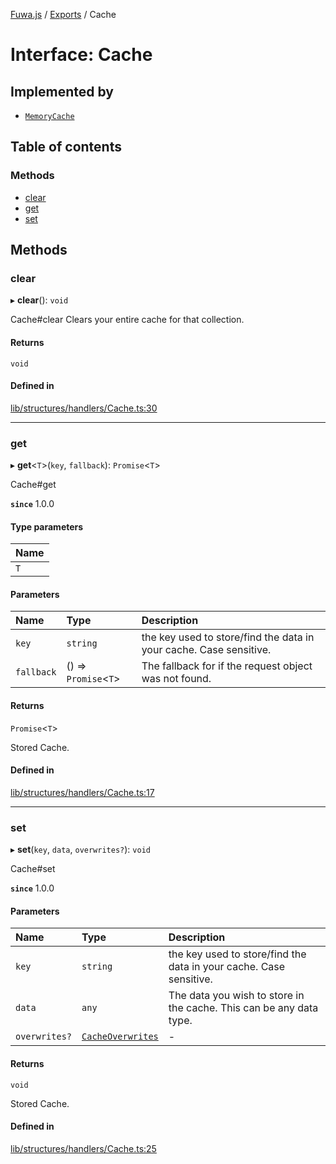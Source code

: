 [Fuwa.js](../README.md) / [Exports](../modules.md) / Cache

# Interface: Cache

## Implemented by

- [`MemoryCache`](../classes/MemoryCache.md)

## Table of contents

### Methods

- [clear](Cache.md#clear)
- [get](Cache.md#get)
- [set](Cache.md#set)

## Methods

### clear

▸ **clear**(): `void`

Cache#clear
Clears your entire cache for that collection.

#### Returns

`void`

#### Defined in

[lib/structures/handlers/Cache.ts:30](https://github.com/fuwajs/fuwa.js/blob/b906434/src/lib/structures/handlers/Cache.ts#L30)

___

### get

▸ **get**<`T`\>(`key`, `fallback`): `Promise`<`T`\>

Cache#get

**`since`** 1.0.0

#### Type parameters

| Name |
| :------ |
| `T` |

#### Parameters

| Name | Type | Description |
| :------ | :------ | :------ |
| `key` | `string` | the key used to store/find the data in your cache. Case sensitive. |
| `fallback` | () => `Promise`<`T`\> | The fallback for if the request object was not found. |

#### Returns

`Promise`<`T`\>

Stored Cache.

#### Defined in

[lib/structures/handlers/Cache.ts:17](https://github.com/fuwajs/fuwa.js/blob/b906434/src/lib/structures/handlers/Cache.ts#L17)

___

### set

▸ **set**(`key`, `data`, `overwrites?`): `void`

Cache#set

**`since`** 1.0.0

#### Parameters

| Name | Type | Description |
| :------ | :------ | :------ |
| `key` | `string` | the key used to store/find the data in your cache. Case sensitive. |
| `data` | `any` | The data you wish to store in the cache. This can be any data type. |
| `overwrites?` | [`CacheOverwrites`](CacheOverwrites.md) | - |

#### Returns

`void`

Stored Cache.

#### Defined in

[lib/structures/handlers/Cache.ts:25](https://github.com/fuwajs/fuwa.js/blob/b906434/src/lib/structures/handlers/Cache.ts#L25)
